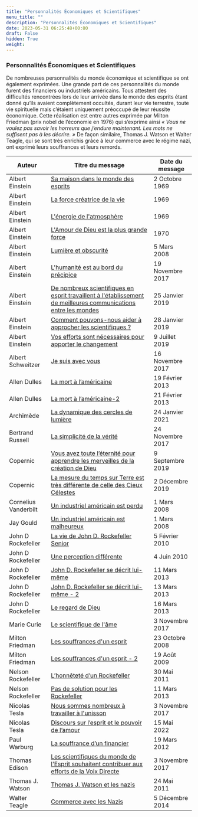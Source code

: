 ```yaml
---
title: "Personnalités Économiques et Scientifiques"
menu_title: ""
description: "Personnalités Économiques et Scientifiques"
date: 2023-05-31 06:25:48+00:80
draft: False
hidden: True
weight:
---
```

### Personnalités Économiques et Scientifiques

De nombreuses personnalités du monde économique et scientifique se ont également exprimées. Une grande part de ces personnalités du monde furent des financiers ou industriels américains. Tous attestent des difficultés rencontrées lors de leur arrivée dans le monde des esprits étant donné qu’ils avaient complètement occultés, durant leur vie terrestre, toute vie spirituelle mais c’étaient uniquement préoccupé de leur réussite économique. Cette réalisation est entre autres exprimée par Milton Friedman (prix nobel de l’économie en 1976) qui s’exprime ainsi *« Vous ne voulez pas savoir les horreurs que j’endure maintenant. Les mots ne suffisent pas à les décrire. »* De façon similaire, Thomas J. Watson et Walter Teagle, qui se sont très enrichis grâce à leur commerce avec le régime nazi, ont exprimé leurs souffrances et leurs remords.

**Auteur** | **Titre du message** | **Date du message**  
---|---|---
Albert Einstein | [Sa maison dans le monde des esprits](/fr-contemporary-messages/fr-contemporary-messages-by-date-order/fr-contemporary-messages-1969/fr-26-1969-10-2-anonymous-albert-einstein/) | 2 Octobre 1969
Albert Einstein | [La force créatrice de la vie](/fr-contemporary-messages/fr-contemporary-messages-by-date-order/fr-contemporary-messages-1969/fr-66-1969-anonymous-albert-einstein/) |   1969
Albert Einstein | [L'énergie de l'atmosphère](/fr-contemporary-messages/fr-contemporary-messages-by-date-order/fr-contemporary-messages-1969/fr-126-1969-anonymous-albert-einstein/) |   1969
Albert Einstein | [L'Amour de Dieu est la plus grande force](/fr-contemporary-messages/fr-contemporary-messages-by-date-order/fr-contemporary-messages-1970/fr-144-1970-anonymous-albert-einstein/) |   1970
Albert Einstein | [Lumière et obscurité](/fr-contemporary-messages/fr-contemporary-messages-by-date-order/fr-contemporary-messages-2008/fr-2008-3-5-3-fab-albert-einstein/) | 5 Mars 2008
Albert Einstein | [L'humanité est au bord du précipice](/fr-contemporary-messages/fr-contemporary-messages-by-date-order/fr-contemporary-messages-2017/fr-2017-11-19-4-af-albert-einstein/) | 19 Novembre 2017
Albert Einstein | [De nombreux scientifiques en esprit travaillent à l'établissement de meilleures communications entre les mondes](/fr-contemporary-messages/fr-contemporary-messages-by-date-order/fr-contemporary-messages-2019/fr-2019-1-25-1-af-albert-einstein/) | 25 Janvier 2019
Albert Einstein | [Comment pouvons-nous aider à approcher les scientifiques ?](/fr-contemporary-messages/fr-contemporary-messages-by-date-order/fr-contemporary-messages-2019/fr-2019-1-28-4-af-albert-einstein/) | 28 Janvier 2019
Albert Einstein | [Vos efforts sont nécessaires pour apporter le changement](/fr-contemporary-messages/fr-contemporary-messages-by-date-order/fr-contemporary-messages-2019/fr-2019-7-9-4-af-albert-einstein/) | 9 Juillet 2019
Albert Schweitzer | [Je suis avec vous](/fr-contemporary-messages/fr-contemporary-messages-by-date-order/fr-contemporary-messages-2017/fr-2017-11-16-8-af-albert-schweitzer/) | 16 Novembre 2017
Allen Dulles | [La mort à l’américaine](/fr-contemporary-messages/fr-contemporary-messages-by-date-order/fr-contemporary-messages-2013/fr-2013-2-19-1-fab-allen-dulles/) | 19 Février 2013
Allen Dulles | [La mort à l’américaine-2](/fr-contemporary-messages/fr-contemporary-messages-by-date-order/fr-contemporary-messages-2013/fr-2013-2-21-1-fab-allen-dulles/) | 21 Février 2013
Archimède | [La dynamique des cercles de lumière](/fr-contemporary-messages/fr-contemporary-messages-by-date-order/fr-contemporary-messages-2021/fr-2021-1-24-1-af-archimedes/) | 24 Janvier 2021
Bertrand Russell | [La simplicité de la vérité](/fr-contemporary-messages/fr-contemporary-messages-by-date-order/fr-contemporary-messages-2017/fr-2017-11-24-2-af-bertrand-russell/) | 24 Novembre 2017
Copernic | [Vous avez toute l’éternité pour apprendre les merveilles de la création de Dieu](/fr-contemporary-messages/fr-contemporary-messages-by-date-order/fr-contemporary-messages-2019/fr-2019-9-9-3-af-copernicus/) | 9 Septembre 2019
Copernic | [La mesure du temps sur Terre est très différente de celle des Cieux Célestes](/fr-contemporary-messages/fr-contemporary-messages-by-date-order/fr-contemporary-messages-2019/fr-2019-12-2-2-af-copernicus/) | 2 Décembre 2019
Cornelius Vanderbilt | [Un industriel américain est perdu](/fr-contemporary-messages/fr-contemporary-messages-by-date-order/fr-contemporary-messages-2008/fr-2008-3-1-1-fab-cornelius-vanderbilt/) | 1 Mars 2008
Jay Gould | [Un industriel américain est malheureux](/fr-contemporary-messages/fr-contemporary-messages-by-date-order/fr-contemporary-messages-2008/fr-2008-3-1-2-fab-jay-gould/) | 1 Mars 2008
John D Rockefeller | [La vie de John D. Rockefeller Senior](/fr-contemporary-messages/fr-contemporary-messages-by-date-order/fr-contemporary-messages-2010/fr-2010-2-5-1-fab-john-d-rockefeller/) | 5 Février 2010
John D Rockefeller | [Une perception différente](/fr-contemporary-messages/fr-contemporary-messages-by-date-order/fr-contemporary-messages-2010/fr-2010-6-4-1-fab-john-d-rockefeller/) | 4 Juin 2010
John D Rockefeller | [John D. Rockefeller se décrit lui-même](/fr-contemporary-messages/fr-contemporary-messages-by-date-order/fr-contemporary-messages-2013/fr-2013-3-11-1-fab-john-d-rockefeller/) | 11 Mars 2013
John D Rockefeller | [John D. Rockefeller se décrit lui-même - 2](/fr-contemporary-messages/fr-contemporary-messages-by-date-order/fr-contemporary-messages-2013/fr-2013-3-13-1-fab-john-d-rockefeller/) | 13 Mars 2013
John D Rockefeller | [Le regard de Dieu](/fr-contemporary-messages/fr-contemporary-messages-by-date-order/fr-contemporary-messages-2013/fr-2013-3-16-2-fab-john-d-rockefeller/) | 16 Mars 2013
Marie Curie | [Le scientifique de l'âme](/fr-contemporary-messages/fr-contemporary-messages-by-date-order/fr-contemporary-messages-2017/fr-2017-11-3-5-af-marie-curie/) | 3 Novembre 2017
Milton Friedman | [Les souffrances d'un esprit](/fr-contemporary-messages/fr-contemporary-messages-by-date-order/fr-contemporary-messages-2008/fr-2008-10-23-1-fab-milton-friedman/) | 23 Octobre 2008
Milton Friedman | [Les souffrances d'un esprit - 2](/fr-contemporary-messages/fr-contemporary-messages-by-date-order/fr-contemporary-messages-2009/fr-2009-8-19-1-fab-milton-friedman/) | 19 Août 2009
Nelson Rockefeller | [L’honnêteté d’un Rockefeller](/fr-contemporary-messages/fr-contemporary-messages-by-date-order/fr-contemporary-messages-2011/fr-2011-5-30-1-fab-nelson-rockefeller/) | 30 Mai 2011
Nelson Rockefeller | [Pas de solution pour les Rockefeller](/fr-contemporary-messages/fr-contemporary-messages-by-date-order/fr-contemporary-messages-2013/fr-2013-3-11-2-fab-nelson-rockefeller/) | 11 Mars 2013
Nicolas Tesla | [Nous sommes nombreux à travailler à l'unisson](/fr-contemporary-messages/fr-contemporary-messages-by-date-order/fr-contemporary-messages-2017/fr-2017-11-3-4-af-nikola-tesla/) | 3 Novembre 2017
Nicolas Tesla | [Discours sur l’esprit et le pouvoir de l’amour](/fr-contemporary-messages/fr-contemporary-messages-by-date-order/fr-contemporary-messages-2022/fr-2022-5-15-2-af-nikola-tesla/) | 15 Mai 2022
Paul Warburg | [La souffrance d’un financier](/fr-contemporary-messages/fr-contemporary-messages-by-date-order/fr-contemporary-messages-2012/fr-2012-3-19-2-fab-paul-warburg/) | 19 Mars 2012
Thomas Edison | [Les scientifiques du monde de l'Esprit souhaitent contribuer aux efforts de la Voix Directe](/fr-contemporary-messages/fr-contemporary-messages-by-date-order/fr-contemporary-messages-2017/fr-2017-11-3-3-af-thomas-edison/) | 3 Novembre 2017
Thomas J. Watson | [Thomas J. Watson et les nazis](/fr-contemporary-messages/fr-contemporary-messages-by-date-order/fr-contemporary-messages-2011/fr-2011-5-24-2-fab-thomas-j-watson/) | 24 Mai 2011
Walter Teagle | [Commerce avec les Nazis](/fr-contemporary-messages/fr-contemporary-messages-by-date-order/fr-contemporary-messages-2014/fr-2014-12-5-1-fab-walter-teagle/) | 5 Décembre 2014
